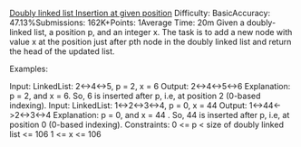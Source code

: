[Doubly linked list Insertion at given position](https://www.geeksforgeeks.org/problems/insert-a-node-in-doubly-linked-list/1)
Difficulty: BasicAccuracy: 47.13%Submissions: 162K+Points: 1Average Time: 20m
Given a doubly-linked list, a position p, and an integer x. The task is to add a new node with value x at the position just after pth node in the doubly linked list and return the head of the updated list.

Examples:

Input: LinkedList: 2<->4<->5, p = 2, x = 6 
Output: 2<->4<->5<->6
Explanation: p = 2, and x = 6. So, 6 is inserted after p, i.e, at position 2 (0-based indexing).
Input: LinkedList: 1<->2<->3<->4, p = 0, x = 44
Output: 1<->44<->2<->3<->4
Explanation: p = 0, and x = 44 . So, 44 is inserted after p, i.e, at position 0 (0-based indexing).
Constraints:
0 <= p < size of doubly linked list <= 106
1 <= x <= 106
